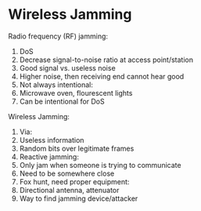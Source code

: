 # Wireless Jamming

Radio frequency (RF) jamming:
1. DoS
1. Decrease signal-to-noise ratio at access point/station
 1. Good signal vs. useless noise
 1. Higher noise, then receiving end cannot hear good
1. Not always intentional:
 1. Microwave oven, flourescent lights
1. Can be intentional for DoS

Wireless Jamming:
1. Via:
 1. Useless information
 1. Random bits over legitimate frames
1. Reactive jamming:
 1. Only jam when someone is trying to communicate
1. Need to be somewhere close
1. Fox hunt, need proper equipment:
 1. Directional antenna, attenuator
 1. Way to find jamming device/attacker
